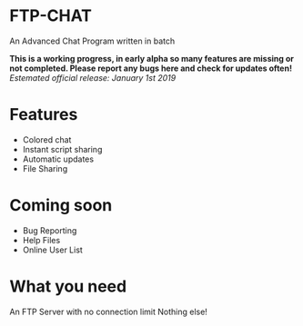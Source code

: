# FTP-CHAT
An Advanced Chat Program written in batch

**This is a working progress, in early alpha so many features are missing or not completed. Please report any bugs here and check for updates often!**
*Estemated official release: January 1st 2019*

# Features
- Colored chat
- Instant script sharing
- Automatic updates
- File Sharing
# Coming soon
- Bug Reporting
- Help Files
- Online User List

# What you need
An FTP Server with no connection limit
Nothing else!


